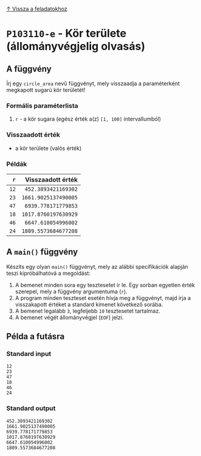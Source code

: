 
[↑ Vissza a feladatokhoz](./README.md)

# `P103110-e` - Kör területe (állományvégjelig olvasás)

## A függvény

Írj egy `circle_area` nevű függvényt, mely visszaadja a paraméterként megkapott sugarú kör területét!

### Formális paraméterlista

1. `r` - a kör sugara (egész érték a(z) `[1, 100]` intervallumból)

### Visszaadott érték

* a kör területe (valós érték)

### Példák

| `r` | Visszaadott érték | 
| ---: | --: | 
| `12` | `452.3893421169302` | 
| `23` | `1661.9025137490005` | 
| `47` | `6939.778171779853` | 
| `18` | `1017.8760197630929` | 
| `46` | `6647.610054996002` | 
| `24` | `1809.5573684677208` | 

## A `main()` függvény

Készíts egy olyan `main()` függvényt, mely az alábbi specifikációk alapján teszi kipróbálhatóvá a megoldást:

1. A bemenet minden sora egy tesztesetet ír le. Egy sorban egyetlen érték szerepel, mely a függvény argumentuma (`r`).
1. A program minden teszteset esetén hívja meg a függvényt, majd írja a visszakapott értéket a standard kimenet következő sorába.
1. A bemenet legalább `3`, legfeljebb `10` tesztesetet tartalmaz.
1. A bemenet végét állományvégjel (`EOF`) jelzi.

## Példa a futásra

### Standard input

```
12
23
47
18
46
24
```

### Standard output

```
452.3893421169302
1661.9025137490005
6939.778171779853
1017.8760197630929
6647.610054996002
1809.5573684677208
```